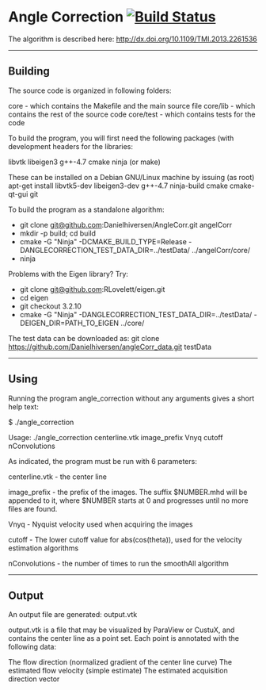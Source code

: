 # Angle Correction [![Build Status](https://travis-ci.org/Danielhiversen/AngleCorr.svg?branch=master)](https://travis-ci.org/Danielhiversen/AngleCorr)

The algorithm is described here: http://dx.doi.org/10.1109/TMI.2013.2261536

----------------------------------------------------------------------------
Building
-----------------------------------------------------------------------------
The source code is organized in following folders:

core - which contains the Makefile and the main source file
core/lib - which contains the rest of the source code
core/test - which contains tests for the code

To build the program, you will first need the following packages (with development headers for the libraries:

libvtk
libeigen3
g++-4.7
cmake
ninja (or make)

These can be installed on a Debian GNU/Linux machine by issuing (as root)
apt-get install libvtk5-dev libeigen3-dev g++-4.7 ninja-build cmake cmake-qt-gui git

To build the program as a standalone algorithm:
  - git clone  git@github.com:Danielhiversen/AngleCorr.git angelCorr
  - mkdir -p build; cd build
  - cmake -G "Ninja" -DCMAKE_BUILD_TYPE=Release -DANGLECORRECTION_TEST_DATA_DIR=../testData/ ../angelCorr/core/
  - ninja

Problems with the Eigen library?
Try:
  - git clone git@github.com:RLovelett/eigen.git
  - cd eigen
  - git checkout 3.2.10
  - cmake -G "Ninja" -DANGLECORRECTION_TEST_DATA_DIR=../testData/ -DEIGEN_DIR=PATH_TO_EIGEN ../core/


The test data can be downloaded as: git clone https://github.com/Danielhiversen/angleCorr_data.git testData

-----------------------------------------------------------------------------
Using
-----------------------------------------------------------------------------

Running the program angle_correction without any arguments gives a short help text:

$ ./angle_correction 

Usage: ./angle_correction centerline.vtk image_prefix Vnyq cutoff nConvolutions


As indicated, the program must be run with 6 parameters:

centerline.vtk 	 - the center line

image_prefix 	 - the prefix of the images. The suffix $NUMBER.mhd will be appended to it, 
		   where $NUMBER starts at 0 and progresses until no more files are found.

Vnyq 		 - Nyquist velocity used when acquiring the images

cutoff 		 - The lower cutoff value for abs(cos(theta)), used for the velocity estimation algorithms

nConvolutions 	 - the number of times to run the smoothAll algorithm

-----------------------------------------------------------------------------
Output
-----------------------------------------------------------------------------

An output file are generated: output.vtk

output.vtk is a file that may be visualized by ParaView or CustuX, and contains the center line as a point set. Each point is annotated with the following data:

The flow direction (normalized gradient of the center line curve)
The estimated flow velocity (simple estimate)
The estimated acquisition direction vector
